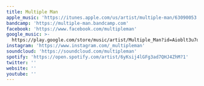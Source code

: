 ```yaml
---
title: Multiple Man
apple_music: 'https://itunes.apple.com/us/artist/multiple-man/63090053'
bandcamp: 'https://multiple-man.bandcamp.com'
facebook: 'https://www.facebook.com/multipleman'
google_music: >-
  https://play.google.com/store/music/artist/Multiple_Man?id=Aioblt3u7q52fklhovoxchs5mf4
instagram: 'https://www.instagram.com/_multipleman'
soundcloud: 'https://soundcloud.com/multipleman'
spotify: 'https://open.spotify.com/artist/6yKsij4lGFg3ad7QHJ4ZhM?1'
twitter: ''
website: ''
youtube: ''
---
```

